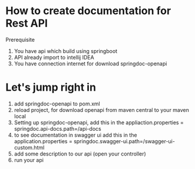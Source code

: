 # **How to create documentation for Rest API**
Prerequisite
1. You have api which build using springboot
2. API already import to intellij IDEA
3. You have connection internet for download springdoc-openapi


# **Let's jump right in**
1. add springdoc-openapi to pom.xml
2. reload project, for download openapi from maven central to your maven local
3. Setting up springdoc-openapi, add this in the appliaction.properties = springdoc.api-docs.path=/api-docs
3. to see documentation in swagger ui add this in the application.properties = springdoc.swagger-ui.path=/swagger-ui-custom.html
4. add some description to our api (open your controller)
5. run your api
